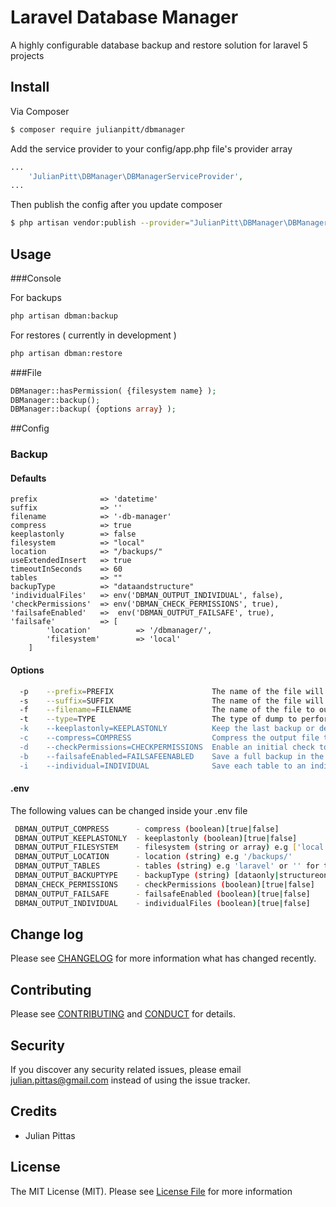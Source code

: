 # Laravel Database Manager

A highly configurable database backup and restore solution for laravel 5 projects
## Install

Via Composer

``` bash
$ composer require julianpitt/dbmanager
```

Add the service provider to your config/app.php file's provider array

``` php
...
    'JulianPitt\DBManager\DBManagerServiceProvider',
...
```

Then publish the config after you update composer

``` bash
$ php artisan vendor:publish --provider="JulianPitt\DBManager\DBManagerServiceProvider" --tag="public"
```



## Usage

###Console

For backups
``` bash
php artisan dbman:backup
```

For restores ( currently in development )
``` bash
php artisan dbman:restore
```


###File

``` php
DBManager::hasPermission( {filesystem name} );
DBManager::backup();
DBManager::backup( {options array} );
```



##Config

### Backup
#### Defaults
```
prefix              => 'datetime'
suffix              => ''
filename            => '-db-manager'
compress            => true
keeplastonly        => false
filesystem          => "local"
location            => "/backups/"
useExtendedInsert   => true
timeoutInSeconds    => 60
tables              => ""
backupType          => "dataandstructure"
'individualFiles'   => env('DBMAN_OUTPUT_INDIVIDUAL', false),
'checkPermissions'  => env('DBMAN_CHECK_PERMISSIONS', true),
'failsafeEnabled'   =>  env('DBMAN_OUTPUT_FAILSAFE', true),
'failsafe'          => [
		'location'          => '/dbmanager/',
		'filesystem'        => 'local'
    ]
```


#### Options
``` bash
  -p    --prefix=PREFIX                      The name of the file will get prefixed with this string.
  -s    --suffix=SUFFIX                      The name of the file will get suffixed with this string.
  -f    --filename=FILENAME                  The name of the file to output.
  -t    --type=TYPE                          The type of dump to perform on the database ("datanadstructure/dataonly/structureonly)
  -k    --keeplastonly=KEEPLASTONLY          Keep the last backup or delete all previous backups (true/false)
  -c    --compress=COMPRESS                  Compress the output file to .zip (true/false)
  -d    --checkPermissions=CHECKPERMISSIONS  Enable an initial check to see if the backup will run correctly [default: true]
  -b    --failsafeEnabled=FAILSAFEENABLED    Save a full backup in the failsafe location when performing a backup on some tables only [default: true]
  -i    --individual=INDIVIDUAL              Save each table to an individual file [default: false]
```


#### .env
The following values can be changed inside your .env file
``` bash
 DBMAN_OUTPUT_COMPRESS      - compress (boolean)[true|false]
 DBMAN_OUTPUT_KEEPLASTONLY  - keeplastonly (boolean)[true|false]
 DBMAN_OUTPUT_FILESYSTEM    - filesystem (string or array) e.g ['local','aws'] or 'local'
 DBMAN_OUTPUT_LOCATION      - location (string) e.g '/backups/'
 DBMAN_OUTPUT_TABLES        - tables (string) e.g 'laravel' or '' for the whole database
 DBMAN_OUTPUT_BACKUPTYPE    - backupType (string) [dataonly|structureonly|dataandstructure]
 DBMAN_CHECK_PERMISSIONS    - checkPermissions (boolean)[true|false]
 DBMAN_OUTPUT_FAILSAFE      - failsafeEnabled (boolean)[true|false]
 DBMAN_OUTPUT_INDIVIDUAL    - individualFiles (boolean)[true|false]
```

## Change log

Please see [CHANGELOG](CHANGELOG.md) for more information what has changed recently.



## Contributing

Please see [CONTRIBUTING](CONTRIBUTING.md) and [CONDUCT](CONDUCT.md) for details.



## Security

If you discover any security related issues, please email julian.pittas@gmail.com instead of using the issue tracker.



## Credits

- Julian Pittas



## License

The MIT License (MIT). Please see [License File](LICENSE.md) for more information